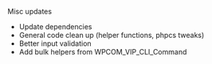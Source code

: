 Misc updates

- Update dependencies
- General code clean up (helper functions, phpcs tweaks)
- Better input validation
- Add bulk helpers from WPCOM_VIP_CLI_Command